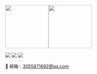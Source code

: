<!-- ### Hi,I'm ReturnTmp! 👋 -->



<img align="" height="137px" src="https://github-readme-stats.vercel.app/api?username=ReturnTmp&hide_title=true&hide_border=true&show_icons=true&include_all_commits=true&line_height=21&bg_color=0,EC6C6C,FFD479,FFFC79,73FA79&theme=graywhite&locale=cn" /><img align="" height="137px" src="https://github-readme-stats.vercel.app/api/top-langs/?username=ReturnTmp&hide_title=true&hide_border=true&layout=compact&bg_color=0,73FA79,73FDFF,D783FF&theme=graywhite&locale=cn" />

[![](https://img.shields.io/badge/-掘金-white?logo=juejin&logoColor=007FFF&style=for-the-badge&labelColor=dddddd&color=777777)](https://juejin.cn/user/602973172145479)
[![](https://img.shields.io/badge/-知乎-white?logo=zhihu&logoColor=0084FF&style=for-the-badge&labelColor=dddddd&color=777777)](https://www.zhihu.com/people/king-niu-niu)
[![](https://img.shields.io/badge/-公众号-white?logo=wechat&logoColor=07C160&style=for-the-badge&labelColor=dddddd&color=777777)](https://github.com/ReturnTmp/ReturnTmp/blob/master/wechat_mp.jpg)

:e-mail: 邮箱：3055871692@qq.com     

